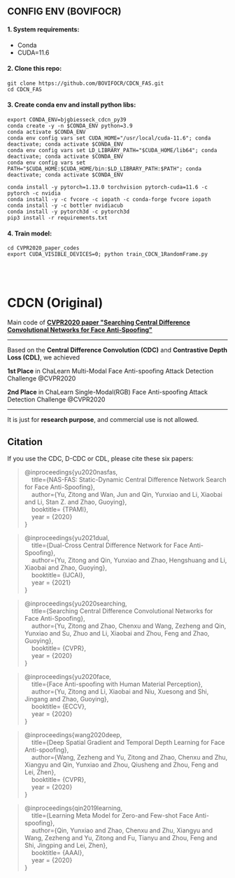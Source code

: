 ## CONFIG ENV (BOVIFOCR)

#### 1. System requirements:
- Conda
- CUDA=11.6

#### 2. Clone this repo:
```
git clone https://github.com/BOVIFOCR/CDCN_FAS.git
cd CDCN_FAS
```

#### 3. Create conda env and install python libs:
```
export CONDA_ENV=bjgbiesseck_cdcn_py39
conda create -y -n $CONDA_ENV python=3.9
conda activate $CONDA_ENV
conda env config vars set CUDA_HOME="/usr/local/cuda-11.6"; conda deactivate; conda activate $CONDA_ENV
conda env config vars set LD_LIBRARY_PATH="$CUDA_HOME/lib64"; conda deactivate; conda activate $CONDA_ENV
conda env config vars set PATH="$CUDA_HOME:$CUDA_HOME/bin:$LD_LIBRARY_PATH:$PATH"; conda deactivate; conda activate $CONDA_ENV

conda install -y pytorch=1.13.0 torchvision pytorch-cuda=11.6 -c pytorch -c nvidia
conda install -y -c fvcore -c iopath -c conda-forge fvcore iopath
conda install -y -c bottler nvidiacub
conda install -y pytorch3d -c pytorch3d
pip3 install -r requirements.txt
```

#### 4. Train model:
```
cd CVPR2020_paper_codes
export CUDA_VISIBLE_DEVICES=0; python train_CDCN_1RandomFrame.py
```

<br> <br> <be> 



# CDCN (Original)

Main code of [**CVPR2020 paper "Searching Central Difference Convolutional Networks for Face Anti-Spoofing"**  ](https://arxiv.org/pdf/2003.04092v1.pdf) 

------

Based on the **Central Difference Convolution (CDC)** and **Contrastive Depth Loss (CDL)**, we achieved

**1st Place** in ChaLearn Multi-Modal Face Anti-spoofing Attack Detection Challenge @CVPR2020


**2nd Place** in ChaLearn Single-Modal(RGB) Face Anti-spoofing Attack Detection Challenge @CVPR2020

-------
 It is just for **research purpose**, and commercial use is not allowed.

Citation
------- 
If you use the CDC, D-CDC or CDL, please cite these six papers:  

>@inproceedings{yu2020nasfas,  
 >&nbsp;&nbsp;&nbsp;&nbsp;title={NAS-FAS: Static-Dynamic Central Difference Network Search for Face Anti-Spoofing},      
 >&nbsp;&nbsp;&nbsp;&nbsp;author={Yu, Zitong and Wan, Jun and Qin, Yunxiao and Li, Xiaobai and Li, Stan Z. and Zhao, Guoying},  
 >&nbsp;&nbsp;&nbsp;&nbsp;booktitle= {TPAMI},  
 >&nbsp;&nbsp;&nbsp;&nbsp;year = {2020}  
 >}  

 >@inproceedings{yu2021dual,  
 >&nbsp;&nbsp;&nbsp;&nbsp;title={Dual-Cross Central Difference Network for Face Anti-Spoofing},      
 >&nbsp;&nbsp;&nbsp;&nbsp;author={Yu, Zitong and Qin, Yunxiao and Zhao, Hengshuang and Li, Xiaobai and Zhao, Guoying},  
 >&nbsp;&nbsp;&nbsp;&nbsp;booktitle= {IJCAI},  
 >&nbsp;&nbsp;&nbsp;&nbsp;year = {2021}  
 >}  

 >@inproceedings{yu2020searching,  
 >&nbsp;&nbsp;&nbsp;&nbsp;title={Searching Central Difference Convolutional Networks for Face Anti-Spoofing},      
 >&nbsp;&nbsp;&nbsp;&nbsp;author={Yu, Zitong and Zhao, Chenxu and Wang, Zezheng and Qin, Yunxiao and Su, Zhuo and Li, Xiaobai and Zhou, Feng and Zhao, Guoying},  
 >&nbsp;&nbsp;&nbsp;&nbsp;booktitle= {CVPR},  
 >&nbsp;&nbsp;&nbsp;&nbsp;year = {2020}  
 >}  

 >@inproceedings{yu2020face,  
 >&nbsp;&nbsp;&nbsp;&nbsp;title={Face Anti-spoofing with Human Material Perception},      
 >&nbsp;&nbsp;&nbsp;&nbsp;author={Yu, Zitong and Li, Xiaobai and Niu, Xuesong and Shi, Jingang and Zhao, Guoying},  
 >&nbsp;&nbsp;&nbsp;&nbsp;booktitle= {ECCV},  
 >&nbsp;&nbsp;&nbsp;&nbsp;year = {2020}  
 >}  

 >@inproceedings{wang2020deep,  
 >&nbsp;&nbsp;&nbsp;&nbsp;title={Deep Spatial Gradient and Temporal Depth Learning for Face Anti-spoofing},      
 >&nbsp;&nbsp;&nbsp;&nbsp;author={Wang, Zezheng and Yu, Zitong and Zhao, Chenxu and Zhu, Xiangyu and Qin, Yunxiao and Zhou, Qiusheng and Zhou, Feng and Lei, Zhen},  
 >&nbsp;&nbsp;&nbsp;&nbsp;booktitle= {CVPR},  
 >&nbsp;&nbsp;&nbsp;&nbsp;year = {2020}  
 >}  

 >@inproceedings{qin2019learning,  
 >&nbsp;&nbsp;&nbsp;&nbsp;title={Learning Meta Model for Zero-and Few-shot Face Anti-spoofing},      
 >&nbsp;&nbsp;&nbsp;&nbsp;author={Qin, Yunxiao and Zhao, Chenxu and Zhu, Xiangyu and Wang, Zezheng and Yu, Zitong and Fu, Tianyu and Zhou, Feng and Shi, Jingping and Lei, Zhen},  
 >&nbsp;&nbsp;&nbsp;&nbsp;booktitle= {AAAI},  
 >&nbsp;&nbsp;&nbsp;&nbsp;year = {2020}  
 >}  


